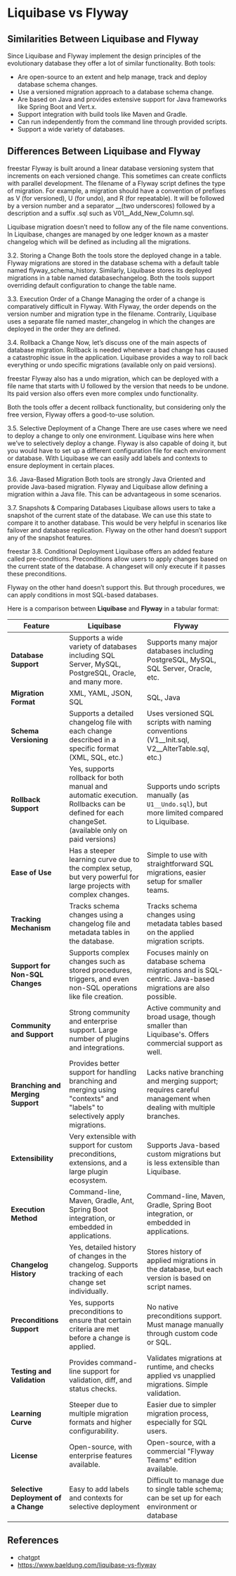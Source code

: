 # Liquibase vs Flyway
## Similarities Between Liquibase and Flyway
Since Liquibase and Flyway implement the design principles of the evolutionary database they offer a lot of similar functionality. Both tools:

* Are open-source to an extent and help manage, track and deploy database schema changes.
* Use a versioned migration approach to a database schema change.
* Are based on Java and provides extensive support for Java frameworks like Spring Boot and Vert.x.
* Support integration with build tools like Maven and Gradle.
* Can run independently from the command line through provided scripts.
* Support a wide variety of databases.

## Differences Between Liquibase and Flyway

freestar
Flyway is built around a linear database versioning system that increments on each versioned change. This sometimes can create conflicts with parallel development. The filename of a Flyway script defines the type of migration. For example, a migration should have a convention of prefixes as V (for versioned), U (for undo), and R (for repeatable). It will be followed by a version number and a separator __(two underscores) followed by a description and a suffix .sql such as V01__Add_New_Column.sql.

Liquibase migration doesn’t need to follow any of the file name conventions. In Liquibase, changes are managed by one ledger known as a master changelog which will be defined as including all the migrations.

3.2. Storing a Change
Both the tools store the deployed change in a table. Flyway migrations are stored in the database schema with a default table named flyway_schema_history. Similarly, Liquibase stores its deployed migrations in a table named databasechangelog. Both the tools support overriding default configuration to change the table name.

3.3. Execution Order of a Change
Managing the order of a change is comparatively difficult in Flyway. With Flyway, the order depends on the version number and migration type in the filename. Contrarily, Liquibase uses a separate file named master_changelog in which the changes are deployed in the order they are defined.

3.4. Rollback a Change
Now, let’s discuss one of the main aspects of database migration. Rollback is needed whenever a bad change has caused a catastrophic issue in the application. Liquibase provides a way to roll back everything or undo specific migrations (available only on paid versions).


freestar
Flyway also has a undo migration, which can be deployed with a file name that starts with U followed by the version that needs to be undone. Its paid version also offers even more complex undo functionality.

Both the tools offer a decent rollback functionality, but considering only the free version, Flyway offers a good-to-use solution.

3.5. Selective Deployment of a Change
There are use cases where we need to deploy a change to only one environment. Liquibase wins here when we’ve to selectively deploy a change. Flyway is also capable of doing it, but you would have to set up a different configuration file for each environment or database. With Liquibase we can easily add labels and contexts to ensure deployment in certain places.

3.6. Java-Based Migration
Both tools are strongly Java Oriented and provide Java-based migration. Flyway and Liquibase allow defining a migration within a Java file. This can be advantageous in some scenarios.

3.7. Snapshots & Comparing Databases
Liquibase allows users to take a snapshot of the current state of the database. We can use this state to compare it to another database. This would be very helpful in scenarios like failover and database replication. Flyway on the other hand doesn’t support any of the snapshot features.


freestar
3.8. Conditional Deployment
Liquibase offers an added feature called pre-conditions. Preconditions allow users to apply changes based on the current state of the database. A changeset will only execute if it passes these preconditions.

Flyway on the other hand doesn’t support this. But through procedures, we can apply conditions in most SQL-based databases.


Here is a comparison between **Liquibase** and **Flyway** in a tabular format:

| Feature                              | **Liquibase**                                                                                                                                  | **Flyway**                                                                                                   |
|--------------------------------------|------------------------------------------------------------------------------------------------------------------------------------------------|--------------------------------------------------------------------------------------------------------------|
| **Database Support**                 | Supports a wide variety of databases including SQL Server, MySQL, PostgreSQL, Oracle, and many more.                                           | Supports many major databases including PostgreSQL, MySQL, SQL Server, Oracle, etc.                          |
| **Migration Format**                 | XML, YAML, JSON, SQL                                                                                                                           | SQL, Java                                                                                                    |
| **Schema Versioning**                | Supports a detailed changelog file with each change described in a specific format (XML, SQL, etc.)                                            | Uses versioned SQL scripts with naming conventions (V1__Init.sql, V2__AlterTable.sql, etc.)                  |
| **Rollback Support**                 | Yes, supports rollback for both manual and automatic execution. Rollbacks can be defined for each changeSet. (available only on paid versions) | Supports undo scripts manually (as `U1__Undo.sql`), but more limited compared to Liquibase.                  |
| **Ease of Use**                      | Has a steeper learning curve due to the complex setup, but very powerful for large projects with complex changes.                              | Simple to use with straightforward SQL migrations, easier setup for smaller teams.                           |
| **Tracking Mechanism**               | Tracks schema changes using a changelog file and metadata tables in the database.                                                              | Tracks schema changes using metadata tables based on the applied migration scripts.                          |
| **Support for Non-SQL Changes**      | Supports complex changes such as stored procedures, triggers, and even non-SQL operations like file creation.                                  | Focuses mainly on database schema migrations and is SQL-centric. Java-based migrations are also possible.    |
| **Community and Support**            | Strong community and enterprise support. Large number of plugins and integrations.                                                             | Active community and broad usage, though smaller than Liquibase's. Offers commercial support as well.        |
| **Branching and Merging Support**    | Provides better support for handling branching and merging using "contexts" and "labels" to selectively apply migrations.                      | Lacks native branching and merging support; requires careful management when dealing with multiple branches. |
| **Extensibility**                    | Very extensible with support for custom preconditions, extensions, and a large plugin ecosystem.                                               | Supports Java-based custom migrations but is less extensible than Liquibase.                                 |
| **Execution Method**                 | Command-line, Maven, Gradle, Ant, Spring Boot integration, or embedded in applications.                                                        | Command-line, Maven, Gradle, Spring Boot integration, or embedded in applications.                           |
| **Changelog History**                | Yes, detailed history of changes in the changelog. Supports tracking of each change set individually.                                          | Stores history of applied migrations in the database, but each version is based on script names.             |
| **Preconditions Support**            | Yes, supports preconditions to ensure that certain criteria are met before a change is applied.                                                | No native preconditions support. Must manage manually through custom code or SQL.                            |
| **Testing and Validation**           | Provides command-line support for validation, diff, and status checks.                                                                         | Validates migrations at runtime, and checks applied vs unapplied migrations. Simple validation.              |
| **Learning Curve**                   | Steeper due to multiple migration formats and higher configurability.                                                                          | Easier due to simpler migration process, especially for SQL users.                                           |
| **License**                          | Open-source, with enterprise features available.                                                                                               | Open-source, with a commercial "Flyway Teams" edition available.                                             |
| **Selective Deployment of a Change** | Easy to add labels and contexts for selective deployment                                                                                       | Difficult to manage due to single table schema; can be set up for each environment or database               |


## References
* chatgpt
* https://www.baeldung.com/liquibase-vs-flyway